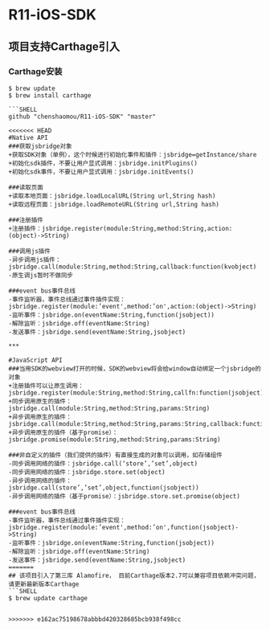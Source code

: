 # R11-iOS-SDK

## 项目支持Carthage引入

### Carthage安装

```SHELL
$ brew update
$ brew install carthage

```SHELL
github "chenshaomou/R11-iOS-SDK" "master"

<<<<<<< HEAD
#Native API
###获取jsbridge对象
+获取SDK对象（单例），这个时候进行初始化事件和插件：jsbridge=getInstance/share
+初始化sdk插件，不要让用户显式调用：jsbridge.initPlugins()
+初始化sdk事件，不要让用户显式调用：jsbridge.initEvents()

###读取页面
+读取本地页面：jsbridge.loadLocalURL(String url,String hash)
+读取远程页面：jsbridge.loadRemoteURL(String url,String hash)

###注册插件
+注册插件：jsbridge.register(module:String,method:String,action:(object)->String)

###调用js插件
-异步调用js插件：jsbridge.call(module:String,method:String,callback:function(kvobject)
-原生调js暂时不做同步

###event bus事件总线
-事件监听器，事件总线通过事件插件实现：jsbridge.register(module:’event',method:’on',action:(object)->String)
-监听事件：jsbridge.on(eventName:String,function(jsobject))
-解除监听：jsbridge.off(eventName:String)
-发送事件：jsbridge.send(eventName:String,jsobject)

***

#JavaScript API
###当用SDK的webview打开的时候，SDK的webview将会给window自动绑定一个jsbridge的对象
+注册插件可以让原生调用：jsbridge.register(module:String,method:String,callfn:function(jsobject))
+同步调用原生的插件：jsbridge.call(module:String,method:String,params:String)
+异步调用原生的插件：jsbridge.call(module:String,method:String,params:String,callback:function(jsobject))
+异步调用原生的插件（基于promise）：jsbridge.promise(module:String,method:String,params:String)

###非自定义的插件（我们提供的插件）有直接生成的对象可以调用，如存储组件
-同步调用网络的插件：jsbridge.call(‘store’,’set’,object)
-同步调用网络的插件：jsbridge.store.set(object)
-异步调用网络的插件：jsbridge.call(store’,’set’,object,function(jsobject))
-异步调用网络的插件（基于promise）：jsbridge.store.set.promise(object)

###event bus事件总线
-事件监听器，事件总线通过事件插件实现：jsbridge.register(module:’event',method:’on',function(jsobject)->String)
-监听事件：jsbridge.on(eventName:String,function(jsobject))
-解除监听：jsbridge.off(eventName:String)
-发送事件：jsbridge.send(eventName:String,jsobject)
=======
## 该项目引入了第三库 Alamofire， 目前Carthage版本2.7可以兼容项目依赖冲突问题，请更新最新版本Carthage
```SHELL
$ brew update carthage


>>>>>>> e162ac75198678abbbd420328685bcb938f498cc
